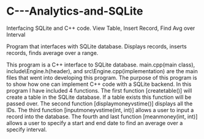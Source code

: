 # C---Analytics-and-SQLite
Interfacing SQLite and C++ code. View Table, Insert Record, Find Avg over Interval


Program that interfaces with SQLite database. Displays records, inserts records, finds average over a range.



This program is a C++ interface to SQLite database. main.cpp(main class), include\Engine.h(header), 
and src\Engine.cpp(implementation) are the main files that went into developing this program.
The purpose of this program is to show how one can implement C++ code with a SQLite backend. In this program 
I have included 4 functions. The first function [createtable()] will create a table in the SQLite database. If a 
table exists this function will be passed over. The second function [displaymoneyvstime()] displays all the IDs.
The third function [inputmoneyvstime(int, int)] allows a user to input a record into the database. 
The fourth and last function [meanmoney(int, int)] allows a user to specify a start and end date to find an average over
a specify interval.
